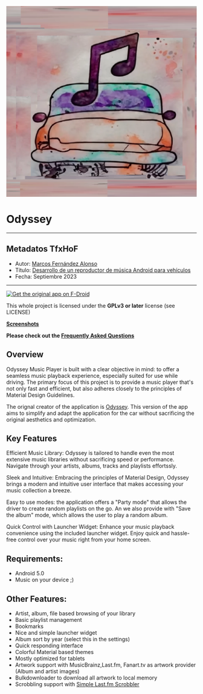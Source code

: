 ![Logo](https://github.com/OcreXx/OdysseyTFG/blob/Sprint-04/app/src/debug/ic_launcher-playstore.png)

# Odyssey 

---

## Metadatos TfxHoF

- Autor: [Marcos Fernández Alonso](https://www.linkedin.com/in/marcos-fernandez-alonso-512921270/)
- Título: [Desarrollo de un reproductor de música Android para vehículos](https://repositorio.unican.es/xmlui/handle/10902/30796)
- Fecha: Septiembre 2023

---

[<img src="https://f-droid.org/badge/get-it-on.png" alt="Get the original app on F-Droid" height="60">](https://f-droid.org/app/org.gateshipone.odyssey)

This whole project is licensed under the **GPLv3 or later** license (see LICENSE)

**[Screenshots](https://github.com/gateship-one/odyssey/wiki/Screenshots)**

**Please check out the [Frequently Asked Questions](https://github.com/gateship-one/odyssey/wiki/FAQ)**

## Overview ##
Odyssey Music Player is built with a clear objective in mind: to offer a seamless music playback experience, especially suited for use while driving. The primary focus of this project is to provide a music player that's not only fast and efficient, but also adheres closely to the principles of Material Design Guidelines.

The orignal creator of the application is [Odyssey](https://github.com/gateship-one/odyssey). This version of the app aims to simplify and adapt the application for the car without sacrificing the original aesthetics and optimization.
## Key Features ##
Efficient Music Library: Odyssey is tailored to handle even the most extensive music libraries without sacrificing speed or performance. Navigate through your artists, albums, tracks and playlists effortssly.

Sleek and Intuitive: Embracing the principles of Material Design, Odyssey brings a modern and intuitive user interface that makes accessing your music collection a breeze.

Easy to use modes: the application offers a "Party mode" that allows the driver to create random playlists on the go. An we also provide with "Save the album" mode, which allows the user to play a random album.

Quick Control with Launcher Widget: Enhance your music playback convenience using the included launcher widget. Enjoy quick and hassle-free control over your music right from your home screen.
## Requirements: ##
 * Android 5.0
 * Music on your device ;)
 
## Other Features: ##
 * Artist, album, file based browsing of your library
 * Basic playlist management
 * Bookmarks
 * Nice and simple launcher widget
 * Album sort by year (select this in the settings)
 * Quick responding interface
 * Colorful Material based themes
 * Mostly optimized for tablets
 * Artwork support with MusicBrainz,Last.fm, Fanart.tv as artwork provider (Album and artist images)
 * Bulkdownloader to download all artwork to local memory
 * Scrobbling support with [Simple Last.fm Scrobbler](https://github.com/tgwizard/sls)


